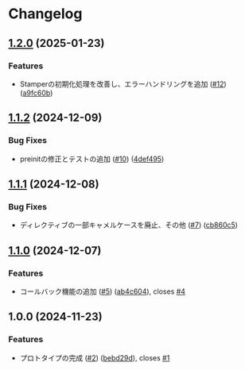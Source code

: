 # Changelog

## [1.2.0](https://github.com/kos-dw/stamper/compare/v1.1.2...v1.2.0) (2025-01-23)


### Features

* Stamperの初期化処理を改善し、エラーハンドリングを追加 ([#12](https://github.com/kos-dw/stamper/issues/12)) ([a9fc60b](https://github.com/kos-dw/stamper/commit/a9fc60b318a0cfdf009196f20699df5b8d08bacb))

## [1.1.2](https://github.com/kos-dw/stamper/compare/v1.1.1...v1.1.2) (2024-12-09)


### Bug Fixes

* preinitの修正とテストの追加 ([#10](https://github.com/kos-dw/stamper/issues/10)) ([4def495](https://github.com/kos-dw/stamper/commit/4def495f121d8af16d771f72d101c960c7d38c03))

## [1.1.1](https://github.com/kos-dw/stamper/compare/v1.1.0...v1.1.1) (2024-12-08)


### Bug Fixes

* ディレクティブの一部キャメルケースを廃止、その他 ([#7](https://github.com/kos-dw/stamper/issues/7)) ([cb860c5](https://github.com/kos-dw/stamper/commit/cb860c5e76361e720083e35753ef295d71a4e95b))

## [1.1.0](https://github.com/kos-dw/stamper/compare/v1.0.0...v1.1.0) (2024-12-07)


### Features

* コールバック機能の追加 ([#5](https://github.com/kos-dw/stamper/issues/5)) ([ab4c604](https://github.com/kos-dw/stamper/commit/ab4c604bf7c03bd4e7020227a5bcde30ca994b23)), closes [#4](https://github.com/kos-dw/stamper/issues/4)

## 1.0.0 (2024-11-23)


### Features

* プロトタイプの完成 ([#2](https://github.com/kos-dw/stamper/issues/2)) ([bebd29d](https://github.com/kos-dw/stamper/commit/bebd29d80af41d80d4b6a7e8da2bbfde7eb877f3)), closes [#1](https://github.com/kos-dw/stamper/issues/1)
